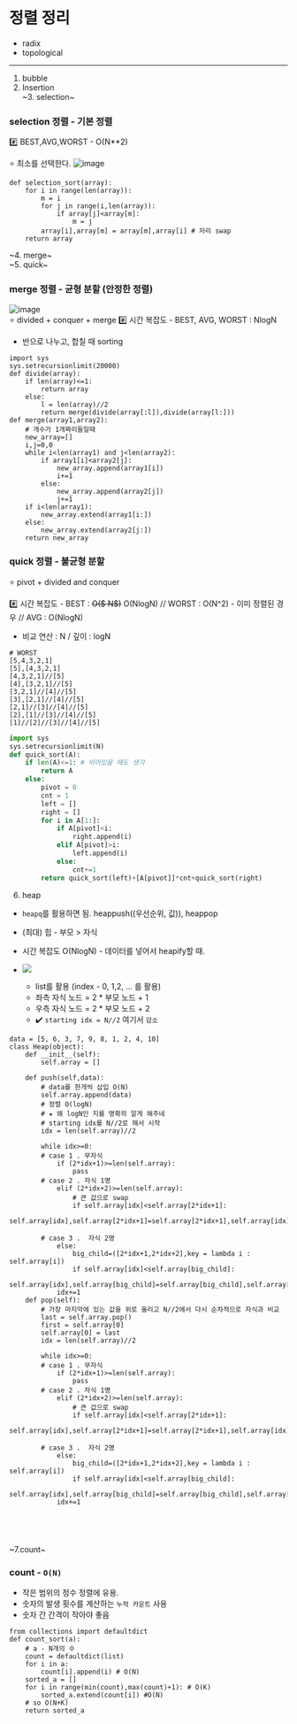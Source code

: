 # 정렬 정리

- radix
- topological

  

---

1. bubble  
2. Insertion  
~3. selection~
### selection 정렬 - 기본 정렬  
:hash: BEST,AVG,WORST - O(N**2)

:star: 최소를 선택한다.
![image](https://user-images.githubusercontent.com/53412437/113525872-5aa02100-95f2-11eb-80d4-4c04eac3a21f.png)
```{python}
def selection_sort(array):
    for i in range(len(array)):
        m = i
        for j in range(i,len(array)):
            if array[j]<array[m]:
                m = j
        array[i],array[m] = array[m],array[i] # 자리 swap
    return array
```
~4. merge~  
~5. quick~  
### merge 정렬 - 균형 분할 (안정한 정렬)  
![image](https://user-images.githubusercontent.com/53412437/113525448-f67c5d80-95ef-11eb-9ec8-51d993a3017c.png)  
:star: divided + conquer + merge
:hash: 시간 복잡도 - BEST, AVG, WORST : NlogN  
- 반으로 나누고, 합칠 때 sorting
```{python}
import sys
sys.setrecursionlimit(20000)
def divide(array):
    if len(array)<=1:
        return array
    else:
        l = len(array)//2
        return merge(divide(array[:l]),divide(array[l:]))
def merge(array1,array2):
    # 개수가 1개짜리들일때
    new_array=[]
    i,j=0,0
    while i<len(array1) and j<len(array2):
        if array1[i]<array2[j]:
            new_array.append(array1[i])
            i+=1
        else:
            new_array.append(array2[j])
            j+=1
    if i<len(array1):
        new_array.extend(array1[i:])
    else:
        new_array.extend(array2[j:])
    return new_array
```


### quick 정렬 - 불균형 분할

:star: pivot + divided and conquer

:hash: 시간 복잡도 - BEST : ~~O($ N$)~~  O(NlogN) // WORST :  O(N^2) - 이미 정렬된 경우 // AVG : O(NlogN)

- 비교 연산 : N / 깊이 : logN

```{python}
# WORST
[5,4,3,2,1]
[5],[4,3,2,1]
[4,3,2,1]//[5]
[4],[3,2,1]//[5]
[3,2,1]//[4]//[5]
[3],[2,1]//[4]//[5]
[2,1]//[3]//[4]//[5]
[2],[1]//[3]//[4]//[5]
[1]//[2]//[3]//[4]//[5]
```



```python
import sys
sys.setrecursionlimit(N)
def quick_sort(A):
    if len(A)<=1: # 비어있을 때도 생각
        return A
    else:
        pivot = 0
        cnt = 1
        left = []
        right = []
        for i in A[1:]:
            if A[pivot]<i:
                right.append(i)
            elif A[pivot]>i:
                left.append(i)
            else:
                cnt+=1
        return quick_sort(left)+[A[pivot]]*cnt+quick_sort(right)
```



6. heap

- `heapq`를 활용하면 됨. heappush((우선순위, 값)), heappop

- (최대) 힙 - 부모 > 자식
- 시간 복잡도 O(NlogN) - 데이터를 넣어서 heapify할 때.
- ![](https://media.vlpt.us/images/nokia/post/f8835cee-b060-4857-b9c1-379d36a69662/%E1%84%8E%E1%85%AC%E1%84%83%E1%85%A2%20%E1%84%92%E1%85%B5%E1%86%B8.png)
  - list를 활용 (index - 0, 1,2, ... 를 활용)
  - 좌측 자식 노드 = 2 * 부모 노드 + 1 
  - 우측 자식 노드 =  2 * 부모 노드 + 2
  - :heavy_check_mark: `starting idx = N//2` 여기서 `감소`

```{python}
data = [5, 6, 3, 7, 9, 8, 1, 2, 4, 10]
class Heap(object):
    def __init__(self):
        self.array = []

    def push(self,data):
        # data를 한개씩 삽입 O(N)
        self.array.append(data)
        # 정렬 O(logN)
		# ★ 왜 logN인 지를 명확히 알게 해주네
        # starting idx를 N//2로 해서 시작
        idx = len(self.array)//2

        while idx>=0:
        # case 1 . 무자식
        	if (2*idx+1)>=len(self.array):
                pass
        # case 2 . 자식 1명
        	elif (2*idx+2)>=len(self.array):
                # 큰 값으로 swap
                if self.array[idx]<self.array[2*idx+1]:
                    self.array[idx],self.array[2*idx+1]=self.array[2*idx+1],self.array[idx]

        # case 3 .  자식 2명
        	else:
                big_child=([2*idx+1,2*idx+2],key = lambda i : self.array[i])
                if self.array[idx]<self.array[big_child]:
					self.array[idx],self.array[big_child]=self.array[big_child],self.array[idx]
			idx+=1
	def pop(self):
        # 가장 마지막에 있는 값을 위로 올리고 N//2에서 다시 순차적으로 자식과 비교
        last = self.array.pop()
        first = self.array[0]
        self.array[0] = last
        idx = len(self.array)//2

        while idx>=0:
        # case 1 . 무자식
        	if (2*idx+1)>=len(self.array):
                pass
        # case 2 . 자식 1명
        	elif (2*idx+2)>=len(self.array):
                # 큰 값으로 swap
                if self.array[idx]<self.array[2*idx+1]:
                    self.array[idx],self.array[2*idx+1]=self.array[2*idx+1],self.array[idx]

        # case 3 .  자식 2명
        	else:
                big_child=([2*idx+1,2*idx+2],key = lambda i : self.array[i])
                if self.array[idx]<self.array[big_child]:
					self.array[idx],self.array[big_child]=self.array[big_child],self.array[idx]
			idx+=1
            
            

        
```


~7.count~
### count - `O(N)`

   - 작은 범위의 정수 정렬에 유용. 
   - 숫자의 발생 횟수를 계산하는 `누적 카운트` 사용
   - 숫자 간 간격이 작아야 좋음

   ```{python}
   from collections import defaultdict
   def count_sort(a):
       # a - N개의 수
       count = defaultdict(list)
       for i in a:
           count[i].append(i) # O(N)
       sorted_a = []
       for i in range(min(count),max(count)+1): # O(K)
           sorted_a.extend(count[i]) #O(N)
       # so O(N+K)
       return sorted_a
   ```

   
